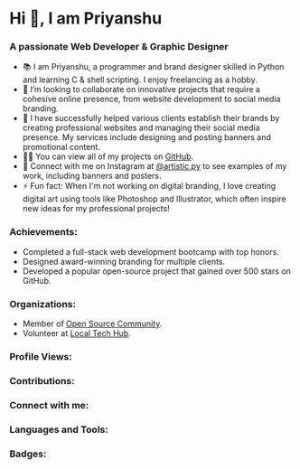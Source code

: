 <!-- Banner GIF -->


# Hi 👋, I am Priyanshu

### A passionate Web Developer & Graphic Designer



- 📚 I am Priyanshu, a programmer and brand designer skilled in Python and learning C & shell scripting. I enjoy freelancing as a hobby.
- 🔗 I’m looking to collaborate on innovative projects that require a cohesive online presence, from website development to social media branding.
- 🤝 I have successfully helped various clients establish their brands by creating professional websites and managing their social media presence. My services include designing and posting banners and promotional content.
- 👨‍💻 You can view all of my projects on [GitHub](https://github.com/artisticpy?tab=repositories).
- 🎨 Connect with me on Instagram at [@artistic.py](https://instagram.com/artistic.py) to see examples of my work, including banners and posters.
- ⚡ Fun fact: When I'm not working on digital branding, I love creating digital art using tools like Photoshop and Illustrator, which often inspire new ideas for my professional projects!

### Achievements:
- Completed a full-stack web development bootcamp with top honors.
- Designed award-winning branding for multiple clients.
- Developed a popular open-source project that gained over 500 stars on GitHub.

### Organizations:
- Member of [Open Source Community](https://github.com/your-org-url).
- Volunteer at [Local Tech Hub](https://github.com/your-org-url).

### Profile Views:


### Contributions:




### Connect with me:
[](https://instagram.com/artistic.py)
[](https://www.youtube.com/@artisticpy)

### Languages and Tools:









### Badges:




